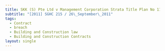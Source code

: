 ```yaml
---
title: SKK (S) Pte Ltd v Management Corporation Strata Title Plan No 1166
subtitle: "[2011] SGHC 215 / 26\_September\_2011"
tags:
  - Contract
  - breach
  - Building and Construction law
  - Building and Construction Contracts
layout: single
---
```


